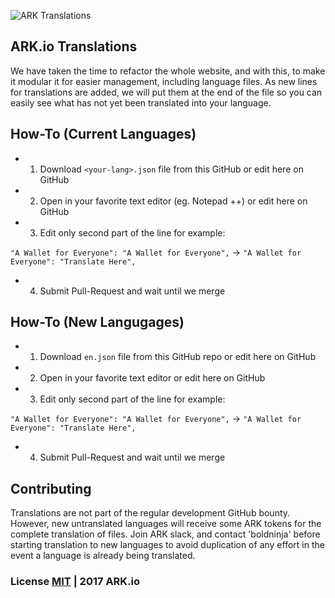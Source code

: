![ARK Translations](https://i.imgur.com/9ai7Wnv.png)

## ARK.io Translations

We have taken the time to refactor the whole website, and with this, to make it modular it for easier management, including language files. As new lines for translations are added, we will put them at the end of the file so you can easily see what has not yet been translated into your language.

## How-To (Current Languages)
* 1. Download ```<your-lang>.json``` file from this GitHub or edit here on GitHub
* 2. Open in your favorite text editor (eg. Notepad ++) or edit here on GitHub
* 3. Edit only second part of the line for example:

```"A Wallet for Everyone": "A Wallet for Everyone",``` -> ```"A Wallet for Everyone": "Translate Here",```
* 4. Submit Pull-Request and wait until we merge

## How-To (New Langugages)

* 1. Download ```en.json``` file from this GitHub repo or edit here on GitHub
* 2. Open in your favorite text editor or edit here on GitHub
* 3. Edit only second part of the line for example:

```"A Wallet for Everyone": "A Wallet for Everyone",``` -> ```"A Wallet for Everyone": "Translate Here",```
* 4. Submit Pull-Request and wait until we merge

## Contributing

Translations are not part of the regular development GitHub bounty. However, new untranslated languages will receive some ARK tokens for the complete translation of files. Join ARK slack, and contact 'boldninja' before starting translation to new languages to avoid duplication of any effort in the event a language is already being translated.

### License [MIT](LICENSE.md) | 2017 ARK.io
